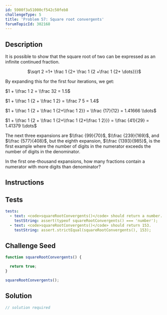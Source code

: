 ```yaml
---
id: 5900f3a51000cf542c50feb8
challengeType: 5
title: 'Problem 57: Square root convergents'
forumTopicId: 302168
---
```


## Description

<section id='description'>

It is possible to show that the square root of two can be expressed as an infinite continued fraction.

<div style='text-align: center;'>$\sqrt 2 =1+ \frac 1 {2+ \frac 1 {2 +\frac 1 {2+ \dots}}}$</div>

By expanding this for the first four iterations, we get:

$1 + \\frac 1 2 = \\frac 32 = 1.5$

$1 + \\frac 1 {2 + \\frac 1 2} = \\frac 7 5 = 1.4$

$1 + \\frac 1 {2 + \\frac 1 {2+\\frac 1 2}} = \\frac {17}{12} = 1.41666 \\dots$

$1 + \\frac 1 {2 + \\frac 1 {2+\\frac 1 {2+\\frac 1 2}}} = \\frac {41}{29} = 1.41379 \\dots$

The next three expansions are $\\frac {99}{70}$, $\\frac {239}{169}$, and $\\frac {577}{408}$, but the eighth expansion, $\\frac {1393}{985}$, is the first example where the number of digits in the numerator exceeds the number of digits in the denominator.

In the first one-thousand expansions, how many fractions contain a numerator with more digits than denominator?

</section>

## Instructions

<section id='instructions'>

</section>

## Tests

<section id='tests'>

```yml
tests:
  - text: <code>squareRootConvergents()</code> should return a number.
    testString: assert(typeof squareRootConvergents() === 'number');
  - text: <code>squareRootConvergents()</code> should return 153.
    testString: assert.strictEqual(squareRootConvergents(), 153);

```

</section>

## Challenge Seed

<section id='challengeSeed'>

<div id='js-seed'>

```js
function squareRootConvergents() {

  return true;
}

squareRootConvergents();
```

</div>

</section>

## Solution

<section id='solution'>

```js
// solution required
```

</section>
